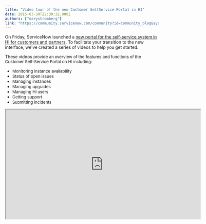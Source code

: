 ```yaml
---
title: "Video tour of the new Customer SelfService Portal in HI"
date: 2015-03-30T22:39:32.000Z
authors: ["marystromberg"]
link: "https://community.servicenow.com/community?id=community_blog&sys_id=a70d6ea5dbd0dbc01dcaf3231f961953"
---
```

<p>On Friday, ServiceNow launched a <a title="" _jive_internal="true" href="/community/service-automation-platform/user-interface/blog/2015/03/27/self-service-delivered-now">new portal for the self-service system in HI for customers and partners</a>. To facilitate your transition to the new interface, we've created a series of videos to help you get started.</p><p></p><p>These videos p<span style="font-size: 13.3333330154419px;">rovide an overview of the features and functions of the Customer Self-Service Portal on HI including:</span></p><ul><li><span style="font-size: 13.3333330154419px;">Monitoring instance availability</span></li><li><span style="font-size: 13.3333330154419px;">Status of open issues</span></li><li><span style="font-size: 13.3333330154419px;">Managing instances</span></li><li><span style="font-size: 13.3333330154419px;">Managing upgrades</span></li><li><span style="font-size: 13.3333330154419px;">Managing HI users</span></li><li><span style="font-size: 13.3333330154419px;">Getting support</span></li><li><span style="font-size: 13.3333330154419px;">Submitting incidents</span></li></ul><p></p><p><iframe src="https://youtube.com/embed/fu3y_Ay9D18" width="640" height="360"/></p><p></p><p style="text-align: center;"><a title="ww.youtube.com/playlist?list=PLCOmiTb5WX3qqmRTjJyQQp9_GjOtxW_19" href="https://www.youtube.com/playlist?list=PLCOmiTb5WX3qqmRTjJyQQp9_GjOtxW_19">View the full playlist here.</a></p><p></p><p>For best video quality, increase your player resolution to 1080p.</p><p></p><p>For more information on the Customer Self-Service Portal, see <a title="i.service-now.com/kb_view_customer.do?sysparm_article=KB0547103" href="https://hi.service-now.com/kb_view_customer.do?sysparm_article=KB0547103" style="font-size: 13.3333330154419px; line-height: 1.5em;">Customer Self-Service Portal.</a></p><p></p><p>Your feedback helps us better serve you! Did you find this video helpful? Leave us a comment to tell us why or why not.</p>